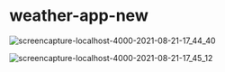 # weather-app-new

![screencapture-localhost-4000-2021-08-21-17_44_40](https://user-images.githubusercontent.com/72715756/130337536-a4c56964-c0d7-407b-b6cf-1c4ceada8d58.png)



![screencapture-localhost-4000-2021-08-21-17_45_12](https://user-images.githubusercontent.com/72715756/130337528-adaadd53-b116-4395-b602-d50f939fb309.png)
